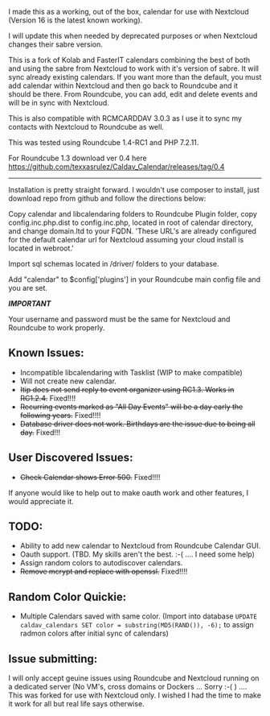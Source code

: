 I made this as a working, out of the box, calendar for use with Nextcloud (Version 16 is the latest known working).

I will update this when needed by deprecated purposes or when Nextcloud changes their sabre version.

This is a fork of Kolab and FasterIT calendars combining the best of both and using the sabre from Nextcloud to work with it's version of sabre. It will sync already existing calendars. If you want more than the default, you must add calendar within Nextcloud
and then go back to Roundcube and it should be there. From Roundcube, you can add, edit and delete events and will be in sync
with Nextcloud.

This is also compatible with RCMCARDDAV 3.0.3 as I use it to sync my contacts with Nextcloud to Roundcube as well.

This was tested using Roundcube 1.4-RC1 and PHP 7.2.11.

For Roundcube 1.3 download ver 0.4 here https://github.com/texxasrulez/Caldav_Calendar/releases/tag/0.4

_________________________________________________________________________________________

Installation is pretty straight forward. I wouldn't use composer to install, just download repo from github and follow the directions below:

Copy calendar and libcalendaring folders to Roundcube Plugin folder, copy config.inc.php.dist to config.inc.php, located in root of calendar directory, and change domain.ltd to your FQDN. 'These URL's are already configured for the default calendar url for Nextcloud assuming your cloud install is located in webroot.'

Import sql schemas located in /driver/ folders to your database.

Add "calendar" to $config['plugins'] in your Roundcube main config file and you are set.

***IMPORTANT***

Your username and password must be the same for Nextcloud and Roundcube to work properly.

Known Issues:
-------
* Incompatible libcalendaring with Tasklist (WIP to make compatible)
* Will not create new calendar.
* ~~Itip does not send reply to event organizer using RC1.3. Works in RC1.2.4.~~ Fixed!!!!
* ~~Recurring events marked as "All Day Events" will be a day early the following years.~~ Fixed!!!!
* ~~Database driver does not work. Birthdays are the issue due to being all day.~~ Fixed!!!

User Discovered Issues:
-------
* ~~Check Calendar shows Error 500.~~ Fixed!!!!

If anyone would like to help out to make oauth work and other features, I would appreciate it.

TODO:
-------
* Ability to add new calendar to Nextcloud from Roundcube Calendar GUI.
* Oauth support. (TBD. My skills aren't the best. :-(  ....  I need some help)
* Assign random colors to autodiscover calendars.
* ~~Remove mcrypt and replace with openssl.~~ Fixed!!!!

Random Color Quickie:
-------
* Multiple Calendars saved with same color. (Import into database `UPDATE caldav_calendars SET color = substring(MD5(RAND()), -6);` to assign radmon colors after initial sync of calendars)

Issue submitting:
-------
I will only accept geuine issues using Roundcube and Nextcloud running on a dedicated server (No VM's, cross domains or Dockers ... Sorry  :-(  ) ....
This was forked for use with Nextcloud only. I wished I had the time to make it work for all but real life says otherwise.

